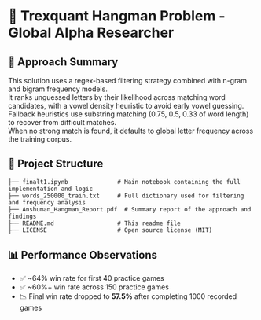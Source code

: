 # 🧩 Trexquant Hangman Problem - Global Alpha Researcher

## 🧠 Approach Summary

This solution uses a regex-based filtering strategy combined with n-gram and bigram frequency models.  
It ranks unguessed letters by their likelihood across matching word candidates, with a vowel density heuristic to avoid early vowel guessing.  
Fallback heuristics use substring matching (0.75, 0.5, 0.33 of word length) to recover from difficult matches.  
When no strong match is found, it defaults to global letter frequency across the training corpus.  

## 📁 Project Structure

```
├── finalt1.ipynb              # Main notebook containing the full implementation and logic
├── words_250000_train.txt     # Full dictionary used for filtering and frequency analysis
├── Anshuman_Hangman_Report.pdf  # Summary report of the approach and findings
├── README.md                  # This readme file
├── LICENSE                    # Open source license (MIT)
```
## 📊 Performance Observations

- ✅ ~64% win rate for first 40 practice games  
- ✅ ~60%+ win rate across 150 practice games  
- 📉 Final win rate dropped to **57.5%** after completing 1000 recorded games
